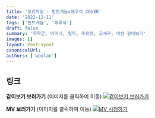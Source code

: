 ```yaml
---
title: '오르막길 - 뢴트게늄x해루석 COVER'
date: '2022-12-11'
tags: ['뢴트게늄', '해루석']
draft: false
summary: '우왁굳, 아이네, 릴파, 주르르, 고세구, 비챤 같이보기'
images: []
layout: PostLayout
canonicalUrl:
authors: ['woolan']
---
```


## 링크

**같이보기 보러가기** (이미지를 클릭하여 이동)
[![같이보기 보러가기](https://cdn.discordapp.com/attachments/1136601898116464710/1137050327938506852/logo.png)](https://cafe.naver.com/steamindiegame/8847939)

**MV 보러가기** (이미지를 클릭하여 이동)
[![MV 시청하기](https://i.ytimg.com/vi/sVydSseSOCQ/maxresdefault.jpg)](https://youtu.be/sVydSseSOCQ)
